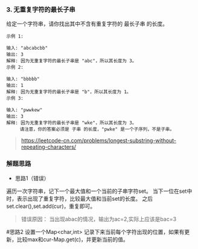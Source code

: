### 3. 无重复字符的最长子串
给定一个字符串，请你找出其中不含有重复字符的 最长子串 的长度。
```
示例 1:

输入: "abcabcbb"
输出: 3 
解释: 因为无重复字符的最长子串是 "abc"，所以其长度为 3。
示例 2:

输入: "bbbbb"
输出: 1
解释: 因为无重复字符的最长子串是 "b"，所以其长度为 1。
示例 3:

输入: "pwwkew"
输出: 3
解释: 因为无重复字符的最长子串是 "wke"，所以其长度为 3。
     请注意，你的答案必须是 子串 的长度，"pwke" 是一个子序列，不是子串。
```

> https://leetcode-cn.com/problems/longest-substring-without-repeating-characters/

### 解题思路
* 思路1（错误）

遍历一次字符串，记下一个最大值和一个当前的子串字符set。
当下一位在set中时，表示出现了重复字符，比较最大值和当前set的长度。
之后set.clear(),set.add(cur)，重复即可。
> 错误原因： 当出现abac的情况，输出为ac=2,实际上应该是bac=3

#思路2
设置一个Map<char,int> 记录下来当前每个字符出现的位置，如果有更新，比较max和cur-Map.get(c)，并更新当前的值。
